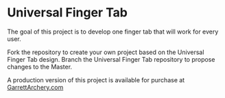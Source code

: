 # Universal Finger Tab

The goal of this project is to develop one finger tab that will work for every user.

Fork the repository to create your own project based on the Universal Finger Tab design.
Branch the Universal Finger Tab repository to propose changes to the Master. 

A production version of this project is available for purchase at <a href="https://garrettarchery.com/product/universal-finger-tab/">GarrettArchery.com</a>
